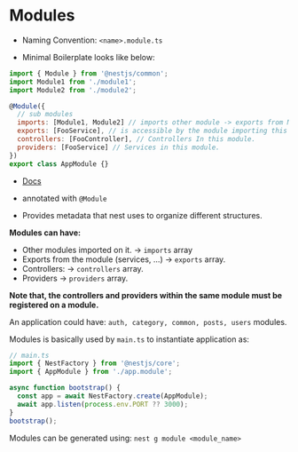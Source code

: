 # Modules

- Naming Convention: ``<name>.module.ts``

- Minimal Boilerplate looks like below:

```js
import { Module } from '@nestjs/common';
import Module1 from './module1';
import Module2 from './module2';

@Module({
  // sub modules
  imports: [Module1, Module2] // imports other module -> exports from Module1, Module1 available.
  exports: [FooService], // is accessible by the module importing this module.
  controllers: [FooController], // Controllers In this module.
  providers: [FooService] // Services in this module.
})
export class AppModule {}
```

- [Docs](https://docs.nestjs.com/modules)

- annotated with ``@Module``

- Provides metadata that nest uses to organize different structures.

**Modules can have:**

- Other modules imported on it. -> ``imports`` array
- Exports from the module (services, ...) -> ``exports`` array.
- Controllers: -> ``controllers`` array.
- Providers -> ``providers`` array.

**Note that, the controllers and providers within the same module must be registered on a module.**

An application could have: ``auth, category, common, posts, users`` modules.

Modules is basically used by ``main.ts`` to instantiate application as:

```js
// main.ts
import { NestFactory } from '@nestjs/core';
import { AppModule } from './app.module';

async function bootstrap() {
  const app = await NestFactory.create(AppModule);
  await app.listen(process.env.PORT ?? 3000);
}
bootstrap();
```

Modules can be generated using: ``nest g module <module_name>``
